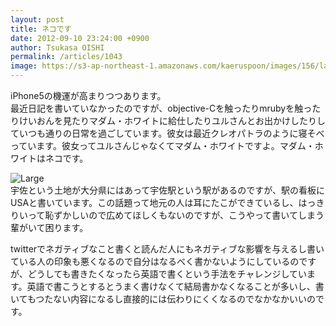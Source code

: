 ```yaml
---
layout: post
title: ネコです
date: 2012-09-10 23:24:00 +0900
author: Tsukasa OISHI
permalink: /articles/1043
image: https://s3-ap-northeast-1.amazonaws.com/kaeruspoon/images/156/large.JPG?1347287030
---
```



iPhone5の機運が高まりつつあります。  
最近日記を書いていなかったのですが、objective-Cを触ったりmrubyを触ったりけいおんを見たりマダム・ホワイトに給仕したりユルさんとお出かけしたりしていつも通りの日常を過ごしています。彼女は最近クレオパトラのように寝そべっています。彼女ってユルさんじゃなくてマダム・ホワイトですよ。マダム・ホワイトはネコです。  

![Large](https://s3-ap-northeast-1.amazonaws.com/kaeruspoon/images/156/large.JPG?1347287030)  
宇佐という土地が大分県にはあって宇佐駅という駅があるのですが、駅の看板にUSAと書いています。この話題って地元の人は耳にたこができているし、はっきりいって恥ずかしいので広めてほしくもないのですが、こうやって書いてしまう輩がいて困ります。  

twitterでネガティブなこと書くと読んだ人にもネガティブな影響を与えるし書いている人の印象も悪くなるので自分はなるべく書かないようにしているのですが、どうしても書きたくなったら英語で書くという手法をチャレンジしています。英語で書こうとするとうまく書けなくて結局書かなくなることが多いし、書いてもつたない内容になるし直接的には伝わりにくくなるのでなかなかいいのです。  

